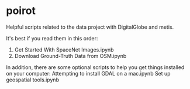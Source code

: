 # poirot
Helpful scripts related to the data project with DigitalGlobe and metis.

It's best if you read them in this order:
1. Get Started With SpaceNet Images.ipynb
2. Download Ground-Truth Data from OSM.ipynb

In addition, there are some optional scripts to help you get things installed on your computer:
Attempting to install GDAL on a mac.ipynb
Set up geospatial tools.ipynb
